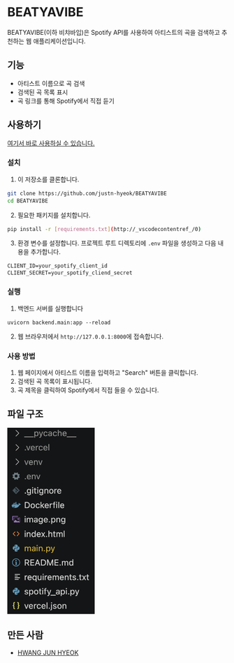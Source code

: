 # BEATYAVIBE
BEATYAVIBE(이하 비챠바입)은 Spotify API를 사용하여 아티스트의 곡을 검색하고 추천하는 웹 애플리케이션입니다.  

## 기능
- 아티스트 이름으로 곡 검색
- 검색된 곡 목록 표시
- 곡 링크를 통해 Spotify에서 직접 듣기

## 사용하기
[여기서 바로 사용하실 수 있습니다.](https://port-0-beatyavibe-m4zzgmuf7c4d0496.sel4.cloudtype.app)

### 설치

1. 이 저장소를 클론합니다.

```bash
git clone https://github.com/justn-hyeok/BEATYAVIBE
cd BEATYAVIBE
```

2. 필요한 패키지를 설치합니다.

```bash
pip install -r [requirements.txt](http://_vscodecontentref_/0)
```

3. 환경 변수를 설정합니다. 프로젝트 루트 디렉토리에 `.env` 파일을 생성하고 다음 내용을 추가합니다.

```
CLIENT_ID=your_spotify_client_id
CLIENT_SECRET=your_spotify_cliend_secret
```

### 실행

1. 백엔드 서버를 실행합니다

```
uvicorn backend.main:app --reload
```

2. 웹 브라우저에서 `http://127.0.0.1:8000`에 접속합니다.

### 사용 방법

1. 웹 페이지에서 아티스트 이름을 입력하고 "Search" 버튼을 클릭합니다.
2. 검색된 곡 목록이 표시됩니다.
3. 곡 제목을 클릭하여 Spotify에서 직접 들을 수 있습니다.

## 파일 구조

<img src="image.png" alt="파일 구조" width="200px">

## 만든 사람
- [HWANG JUN HYEOK](https://www.instagram.com/wnsgurjh_/)